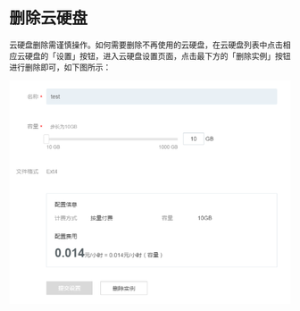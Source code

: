 # 删除云硬盘

云硬盘删除需谨慎操作。如何需要删除不再使用的云硬盘，在云硬盘列表中点击相应云硬盘的「设置」按钮，进入云硬盘设置页面，点击最下方的「删除实例」按钮进行删除即可，如下图所示：

![](../image/创建云硬盘-删除云硬盘.png)
